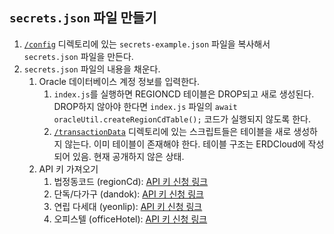 ## `secrets.json` 파일 만들기
1. [`/config`](/config/) 디렉토리에 있는 `secrets-example.json` 파일을 복사해서 `secrets.json` 파일을 만든다.
1. `secrets.json` 파일의 내용을 채운다.
    1. Oracle 데이터베이스 계정 정보를 입력한다.
        1. `index.js`를 실행하면 REGIONCD 테이블은 DROP되고 새로 생성된다. DROP하지 않아야 한다면 `index.js` 파일의 `await oracleUtil.createRegionCdTable();` 코드가 실행되지 않도록 한다.
        1. [`/transactionData`](/transactionData/) 디렉토리에 있는 스크립트들은 테이블을 새로 생성하지 않는다. 이미 테이블이 존재해야 한다. 테이블 구조는 ERDCloud에 작성되어 있음. 현재 공개하지 않은 상태.
    1. API 키 가져오기
        1. 법정동코드 (regionCd): [API 키 신청 링크](https://www.data.go.kr/tcs/dss/selectApiDataDetailView.do?publicDataPk=15077871)
        1. 단독/다가구 (dandok): [API 키 신청 링크](https://www.data.go.kr/data/15126472/openapi.do)
        1. 연립 다세대 (yeonlip): [API 키 신청 링크](https://www.data.go.kr/data/15126473/openapi.do)
        1. 오피스텔 (officeHotel): [API 키 신청 링크](https://www.data.go.kr/data/15126475/openapi.do)
